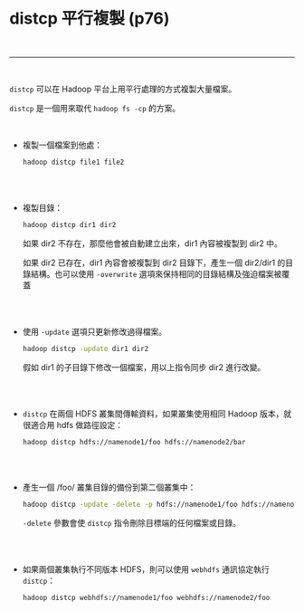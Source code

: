 # distcp 平行複製 (p76)

<br>

---

<br>

`distcp` 可以在 Hadoop 平台上用平行處理的方式複製大量檔案。

`distcp` 是一個用來取代 `hadoop fs -cp` 的方案。

<br>

* 複製一個檔案到他處：

    ```bash
    hadoop distcp file1 file2
    ```

<br>
<br>

* 複製目錄：

    ```bash
    hadoop distcp dir1 dir2
    ```

    如果 dir2 不存在，那麼他會被自動建立出來，dir1 內容被複製到 dir2 中。

    如果 dir2 已存在，dir1 內容會被複製到 dir2 目錄下，產生一個 dir2/dir1 的目錄結構。也可以使用 `-overwrite` 選項來保持相同的目錄結構及強迫檔案被覆蓋
    
    <br>
    <br>

* 使用 `-update` 選項只更新修改過得檔案。

    ```bash
    hadoop distcp -update dir1 dir2
    ```

    假如 dir1 的子目錄下修改一個檔案，用以上指令同步 dir2 進行改變。

    <br>
    <br>

* `distcp` 在兩個 HDFS 叢集間傳輸資料，如果叢集使用相同 Hadoop 版本，就很適合用 hdfs 做路徑設定：

    ```bash
    hadoop distcp hdfs://namenode1/foo hdfs://namenode2/bar
    ```

    <br>
    <br>

* 產生一個 /foo/ 叢集目錄的備份到第二個叢集中：

    ```bash
    hadoop distcp -update -delete -p hdfs://namenode1/foo hdfs://namenode2/foo
    ```

    `-delete` 參數會使 `distcp` 指令刪除目標端的任何檔案或目錄。

<br>
<br>

* 如果兩個叢集執行不同版本 HDFS，則可以使用 `webhdfs` 通訊協定執行 `distcp`：

    ```bash
    hadoop distcp webhdfs://namenode1/foo webhdfs://namenode2/foo
    ```

    <br>
    <br>

    